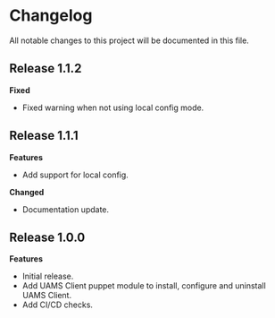 # Changelog

All notable changes to this project will be documented in this file.

## Release 1.1.2

**Fixed**

 - Fixed warning when not using local config mode.


## Release 1.1.1

**Features**

 - Add support for local config.

**Changed**

 - Documentation update.


## Release 1.0.0

**Features**

 - Initial release.
 - Add UAMS Client puppet module to install, configure and uninstall UAMS Client.
 - Add CI/CD checks.
